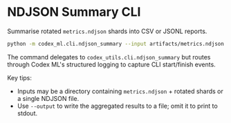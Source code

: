 # NDJSON Summary CLI

Summarise rotated `metrics.ndjson` shards into CSV or JSONL reports.

```bash
python -m codex_ml.cli.ndjson_summary --input artifacts/metrics.ndjson --output-format csv
```

The command delegates to `codex_utils.cli.ndjson_summary` but routes through
Codex ML's structured logging to capture CLI start/finish events.

Key tips:
- Inputs may be a directory containing `metrics.ndjson` + rotated shards or a
  single NDJSON file.
- Use `--output` to write the aggregated results to a file; omit it to print to
  stdout.
